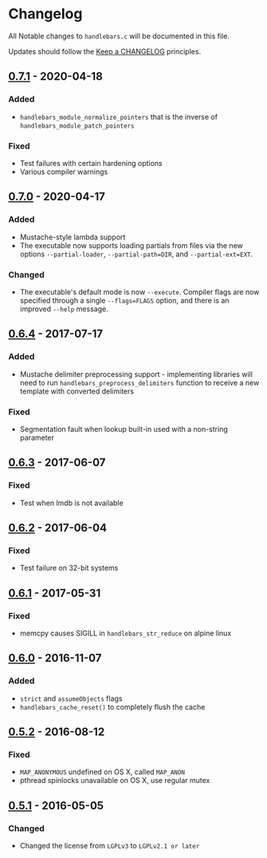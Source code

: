 # Changelog

All Notable changes to `handlebars.c` will be documented in this file.

Updates should follow the [Keep a CHANGELOG](http://keepachangelog.com/) principles.

## [0.7.1] - 2020-04-18

### Added
- `handlebars_module_normalize_pointers` that is the inverse of `handlebars_module_patch_pointers`

### Fixed
- Test failures with certain hardening options
- Various compiler warnings

## [0.7.0] - 2020-04-17

### Added
- Mustache-style lambda support
- The executable now supports loading partials from files via the new options
`--partial-loader`, `--partial-path=DIR`, and `--partial-ext=EXT`.

### Changed
- The executable's default mode is now `--execute`. Compiler flags are now
specified through a single `--flags=FLAGS` option, and there is an improved `--help` message.

## [0.6.4] - 2017-07-17

### Added
- Mustache delimiter preprocessing support - implementing libraries will need to run `handlebars_preprocess_delimiters`
function to receive a new template with converted delimiters

### Fixed
- Segmentation fault when lookup built-in used with a non-string parameter

## [0.6.3] - 2017-06-07

### Fixed
- Test when lmdb is not available

## [0.6.2] - 2017-06-04

### Fixed
- Test failure on 32-bit systems

## [0.6.1] - 2017-05-31

### Fixed
- memcpy causes SIGILL in `handlebars_str_reduce` on alpine linux

## [0.6.0] - 2016-11-07

### Added
- `strict` and `assumeObjects` flags
- `handlebars_cache_reset()` to completely flush the cache

## [0.5.2] - 2016-08-12

### Fixed
- `MAP_ANONYMOUS` undefined on OS X, called `MAP_ANON`
- pthread spinlocks unavailable on OS X, use regular mutex

## [0.5.1] - 2016-05-05

### Changed
- Changed the license from `LGPLv3` to `LGPLv2.1 or later`

[Unreleased]: https://github.com/jbboehr/handlebars.c/compare/v0.7.1...HEAD
[0.7.1]: https://github.com/jbboehr/handlebars.c/compare/v0.7.0...v0.7.1
[0.7.0]: https://github.com/jbboehr/handlebars.c/compare/v0.6.4...v0.7.0
[0.6.4]: https://github.com/jbboehr/handlebars.c/compare/v0.6.3...v0.6.4
[0.6.3]: https://github.com/jbboehr/handlebars.c/compare/v0.6.2...v0.6.3
[0.6.2]: https://github.com/jbboehr/handlebars.c/compare/v0.6.1...v0.6.2
[0.6.1]: https://github.com/jbboehr/handlebars.c/compare/v0.6.0...v0.6.1
[0.6.0]: https://github.com/jbboehr/handlebars.c/compare/v0.5.2...v0.6.0
[0.5.2]: https://github.com/jbboehr/handlebars.c/compare/v0.5.1...v0.5.2
[0.5.1]: https://github.com/jbboehr/handlebars.c/compare/v0.5.0...v0.5.1
